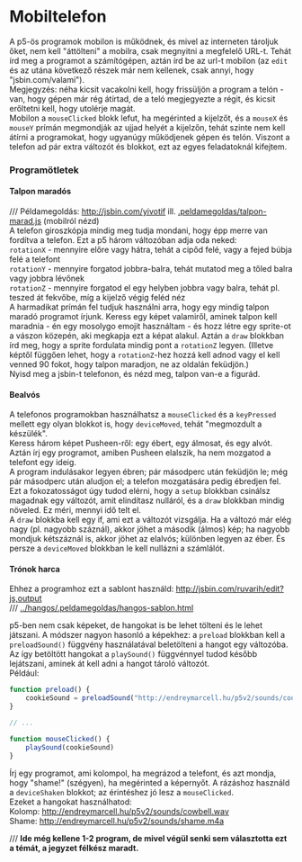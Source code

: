 # Mobiltelefon

A p5-ös programok mobilon is működnek, és mivel az interneten tároljuk őket, nem kell "áttölteni" a mobilra, csak megnyitni a megfelelő URL-t. Tehát írd meg a programot a számítógépen, aztán írd be az url-t mobilon (az `edit` és az utána következő részek már nem kellenek, csak annyi, hogy "jsbin.com/valami").  
Megjegyzés: néha kicsit vacakolni kell, hogy frissüljön a program a telón - van, hogy gépen már rég átírtad, de a teló megjegyezte a régit, és kicsit erőltetni kell, hogy utolérje magát.  
Mobilon a `mouseClicked` blokk lefut, ha megérinted a kijelzőt, és a `mouseX` és `mouseY` prímán megmondják az ujjad helyét a kijelzőn, tehát szinte nem kell átírni a programokat, hogy ugyanúgy működjenek gépen és telón. Viszont a telefon ad pár extra változót és blokkot, ezt az egyes feladatoknál kifejtem.  

### Programötletek

#### Talpon maradós
/// Példamegoldás: http://jsbin.com/yivotif ill. [.peldamegoldas/talpon-marad.js](.peldamegoldas/talpon-marad.js) (mobilról nézd)  
A telefon giroszkópja mindig meg tudja mondani, hogy épp merre van fordítva a telefon. Ezt a p5 három változóban adja oda neked:  
`rotationX` - mennyire előre vagy hátra, tehát a cipőd felé, vagy a fejed búbja felé a telefont  
`rotationY` - mennyire forgatod jobbra-balra, tehát mutatod meg a tőled balra vagy jobbra lévőnek  
`rotationZ` - mennyire forgatod el egy helyben jobbra vagy balra, tehát pl. teszed át fekvőbe, míg a kijelző végig feléd néz  
A harmadikat prímán fel tudjuk használni arra, hogy egy mindig talpon maradó programot írjunk. Keress egy képet valamiről, aminek talpon kell maradnia - én egy mosolygo emojit használtam - és hozz létre egy sprite-ot a vászon közepén, aki megkapja ezt a képat alakul. Aztán a `draw` blokkban írd meg, hogy a sprite fordulata mindig pont a `rotationZ` legyen. (Illetve képtől függően lehet, hogy a `rotationZ`-hez hozzá kell adnod vagy el kell venned 90 fokot, hogy talpon maradjon, ne az oldalán feküdjön.)  
Nyisd meg a jsbin-t telefonon, és nézd meg, talpon van-e a figurád.   

#### Bealvós
A telefonos programokban használhatsz a `mouseClicked` és a `keyPressed` mellett egy olyan blokkot is, hogy `deviceMoved`, tehát "megmozdult a készülék".  
Keress három képet Pusheen-ről: egy ébert, egy álmosat, és egy alvót. Aztán írj egy programot, amiben Pusheen elalszik, ha nem mozgatod a telefont egy ideig.  
A program indulásakor legyen ébren; pár másodperc után feküdjön le; még pár másodperc után aludjon el; a telefon mozgatására pedig ébredjen fel. Ezt a fokozatosságot úgy tudod elérni, hogy a `setup` blokkban csinálsz magadnak egy változót, amit elindítasz nulláról, és a `draw` blokkban mindig növeled. Ez méri, mennyi idő telt el.  
A `draw` blokkba kell egy if, ami ezt a változót vizsgálja. Ha a változó már elég nagy (pl. nagyobb száznál), akkor jöhet a második (álmos) kép; ha nagyobb mondjuk kétszáznál is, akkor jöhet az elalvós; különben legyen az éber. És persze a `deviceMoved` blokkban le kell nullázni a számlálót.  

#### Trónok harca
Ehhez a programhoz ezt a sablont használd: http://jsbin.com/ruvarih/edit?js,output  
/// [../hangos/.peldamegoldas/hangos-sablon.html](../hangos/.peldamegoldas/hangos-sablon.html)  

p5-ben nem csak képeket, de hangokat is be lehet tölteni és le lehet játszani. A módszer nagyon hasonló a képekhez: a `preload` blokkban kell a `preloadSound()` függvény használatával beletölteni a hangot egy változóba. Az így betöltött hangokat a `playSound()` függvénnyel tudod később lejátszani, aminek át kell adni a hangot tároló változót.  
Például:  
```javascript
function preload() {
    cookieSound = preloadSound("http://endreymarcell.hu/p5v2/sounds/cookiemonster.m4a")
}

// ...

function mouseClicked() {
    playSound(cookieSound)
}
```

Írj egy programot, ami kolompol, ha megrázod a telefont, és azt mondja, hogy "shame!" (szégyen), ha megérinted a képernyőt. A rázáshoz használd a `deviceShaken` blokkot; az érintéshez jó lesz a `mouseClicked`.  
Ezeket a hangokat használhatod:  
Kolomp: http://endreymarcell.hu/p5v2/sounds/cowbell.wav  
Shame: http://endreymarcell.hu/p5v2/sounds/shame.m4a  
  
/// __Ide még kellene 1-2 program, de mivel végül senki sem választotta ezt a témát, a jegyzet félkész maradt.__  
